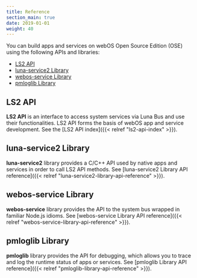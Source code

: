 ```yaml
---
title: Reference
section_main: true
date: 2019-01-01
weight: 40
---
```


You can build apps and services on webOS Open Source Edition (OSE) using the following APIs and libraries:

* [LS2 API](#ls2-api)
* [luna-service2 Library](#luna-service2-library)
* [webos-service Library](#webos-service-library)
* [pmloglib Library](#pmloglib-library)

## LS2 API

**LS2 API** is an interface to access system services via Luna Bus and use their functionalities. LS2 API forms the basis of webOS app and service development. See the [LS2 API index]({{< relref "ls2-api-index" >}}).

## luna-service2 Library

**luna-service2** library provides a C/C++ API used by native apps and services in order to call LS2 API methods. See [luna-service2 Library API reference]({{< relref "luna-service2-library-api-reference" >}}).

## webos-service Library

**webos-service** library provides the API to the system bus wrapped in familiar Node.js idioms. See [webos-service Library API reference]({{< relref "webos-service-library-api-reference" >}}).

## pmloglib Library

**pmloglib** library provides the API for debugging, which allows you to trace and log the runtime status of apps or services. See [pmloglib Library API reference]({{< relref "pmloglib-library-api-reference" >}}).
